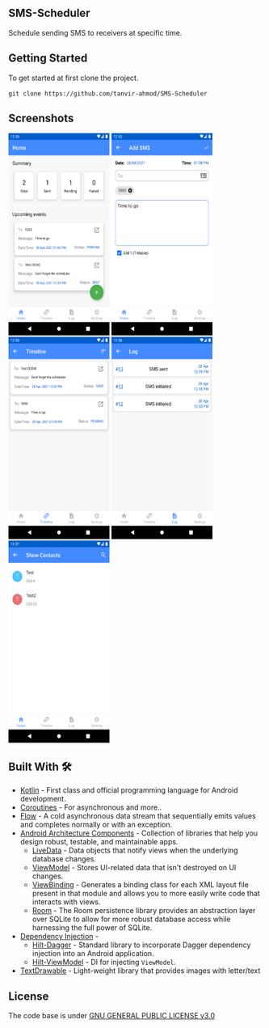 ## SMS-Scheduler

Schedule sending SMS to receivers at specific time.

## Getting Started

To get started at first clone the project.

```
git clone https://github.com/tanvir-ahmod/SMS-Scheduler
```
## Screenshots

<img src="https://github.com/tanvir-ahmod/SMS-Scheduler/blob/master/screenshots/1.png" height="400" width="200"> <img src="https://github.com/tanvir-ahmod/SMS-Scheduler/blob/master/screenshots/2.png" height="400" width="200">
<img src="https://github.com/tanvir-ahmod/SMS-Scheduler/blob/master/screenshots/3.png" height="400" width="200">
<img src="https://github.com/tanvir-ahmod/SMS-Scheduler/blob/master/screenshots/4.png" height="400" width="200">
<img src="https://github.com/tanvir-ahmod/SMS-Scheduler/blob/master/screenshots/5.png" height="400" width="200">

## Built With 🛠

- [Kotlin](https://kotlinlang.org/) - First class and official programming language for Android development.
- [Coroutines](https://kotlinlang.org/docs/reference/coroutines-overview.html) - For asynchronous and more..
- [Flow](https://kotlin.github.io/kotlinx.coroutines/kotlinx-coroutines-core/kotlinx.coroutines.flow/-flow/) - A cold asynchronous data stream that sequentially emits values and completes normally or with an exception.
- [Android Architecture Components](https://developer.android.com/topic/libraries/architecture) - Collection of libraries that help you design robust, testable, and maintainable apps.
  - [LiveData](https://developer.android.com/topic/libraries/architecture/livedata) - Data objects that notify views when the underlying database changes.
  - [ViewModel](https://developer.android.com/topic/libraries/architecture/viewmodel) - Stores UI-related data that isn't destroyed on UI changes. 
  - [ViewBinding](https://developer.android.com/topic/libraries/view-binding) - Generates a binding class for each XML layout file present in that module and allows you to more easily write code that interacts with views.
  - [Room](https://developer.android.com/jetpack/androidx/releases/room) - The Room persistence library provides an abstraction layer over SQLite to allow for more robust database access while harnessing the full power of SQLite.
- [Dependency Injection](https://developer.android.com/training/dependency-injection) - 
  - [Hilt-Dagger](https://dagger.dev/hilt/) - Standard library to incorporate Dagger dependency injection into an Android application.
  - [Hilt-ViewModel](https://developer.android.com/training/dependency-injection/hilt-jetpack) - DI for injecting `ViewModel`.
- [TextDrawable](https://github.com/amulyakhare/TextDrawable) - Light-weight library that provides images with letter/text

## License

The code base is under [GNU GENERAL PUBLIC LICENSE v3.0](https://github.com/tanvir-ahmod/SMS-Scheduler/blob/master/LICENSE)
